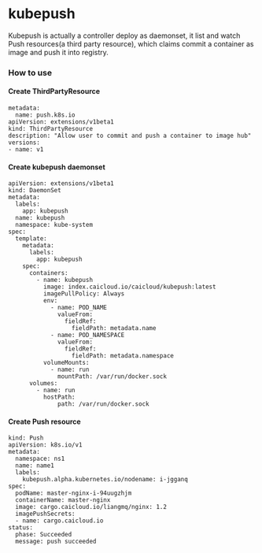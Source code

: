 # kubepush

Kubepush is actually a controller deploy as daemonset, it list and watch Push resources(a third party resource),
which claims commit a container as image and push it into registry.

### How to use

#### Create ThirdPartyResource
```
metadata:
  name: push.k8s.io
apiVersion: extensions/v1beta1
kind: ThirdPartyResource
description: "Allow user to commit and push a container to image hub"
versions:
- name: v1
```

#### Create kubepush daemonset
```
apiVersion: extensions/v1beta1
kind: DaemonSet
metadata:
  labels:
    app: kubepush
  name: kubepush
  namespace: kube-system
spec:
  template:
    metadata:
      labels:
        app: kubepush
    spec:
      containers:
        - name: kubepush
          image: index.caicloud.io/caicloud/kubepush:latest
          imagePullPolicy: Always
          env:
            - name: POD_NAME
              valueFrom:
                fieldRef:
                  fieldPath: metadata.name
            - name: POD_NAMESPACE
              valueFrom:
                fieldRef:
                  fieldPath: metadata.namespace
          volumeMounts:
            - name: run
              mountPath: /var/run/docker.sock
      volumes:
        - name: run
          hostPath:
              path: /var/run/docker.sock

```

#### Create Push resource
```
kind: Push
apiVersion: k8s.io/v1
metadata:
  namespace: ns1
  name: name1
  labels:
    kubepush.alpha.kubernetes.io/nodename: i-jgganq
spec:
  podName: master-nginx-i-94uugzhjm
  containerName: master-nginx
  image: cargo.caicloud.io/liangmq/nginx: 1.2
  imagePushSecrets:
  - name: cargo.caicloud.io
status:
  phase: Succeeded
  message: push succeeded
```